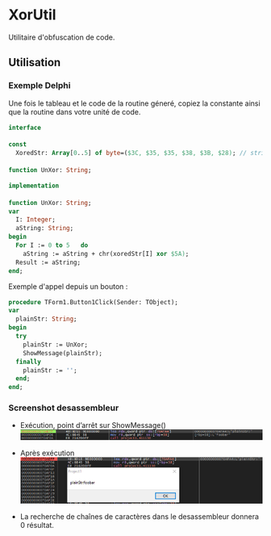 # XorUtil
Utilitaire d'obfuscation de code.


## Utilisation

### Exemple Delphi

Une fois le tableau et le code de la routine géneré, copiez la constante ainsi que la routine dans votre unité de code.

```Pascal
interface

const
  XoredStr: Array[0..5] of byte=($3C, $35, $35, $38, $3B, $28); // string: foobar
  
function UnXor: String;
```

```Pascal
implementation

function UnXor: String;
var
  I: Integer;
  aString: String;
begin
  For I := 0 to 5   do
    aString := aString + chr(xoredStr[I] xor $5A);
  Result := aString;
end;

```

Exemple d'appel depuis un bouton :

```Pascal
procedure TForm1.Button1Click(Sender: TObject);
var
  plainStr: String;
begin
  try
    plainStr := UnXor;
    ShowMessage(plainStr);
  finally
    plainStr := '';
  end;
end;
```

### Screenshot desassembleur

- Exécution, point d’arrêt sur ShowMessage()
![execution.png](Doc\execution.png)

- Après exécution
![after-fill.png](Doc\after-fill.png)

- La recherche de chaînes de caractères dans le desassembleur donnera 0 résultat.